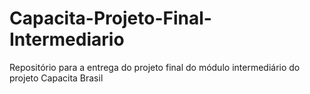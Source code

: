 # Capacita-Projeto-Final-Intermediario
Repositório para a entrega do projeto final do módulo intermediário do projeto Capacita Brasil
